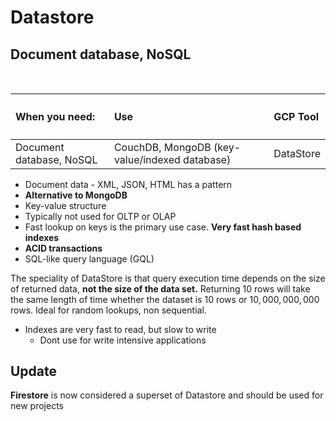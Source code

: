 # Datastore

## Document database, NoSQL

<br>

| <h4>When you need: </h4>| <h4>Use</h4> |<h4>GCP Tool</h4>|
|:-------------------------------|:-----------------|:----------------------|
| Document database, NoSQL | CouchDB, MongoDB (key-value/indexed database) | DataStore |

- Document data -  XML, JSON, HTML has a pattern
- **Alternative to MongoDB**
- Key-value structure
- Typically not used for OLTP or OLAP
- Fast lookup on keys is the primary use case. **Very fast hash based indexes**
- **ACID transactions**
- SQL-like query language (GQL)

The speciality of DataStore is that query execution time depends on the size of returned data, **not the size of the data set.**
Returning $10$ rows will take the same length of time whether the dataset is $10$ rows or $10, 000, 000, 000$ rows.
Ideal for random lookups, non sequential.

- Indexes are very fast to read, but slow to write
    - Dont use for write intensive applications

## Update

**Firestore** is now considered a superset of Datastore and should be used for new projects
